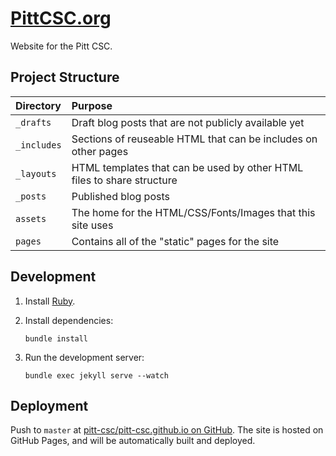 [PittCSC.org](http://pittcsc.org)
=================================

Website for the Pitt CSC.

Project Structure
----------------

| Directory   | Purpose |
| :--------   | :------ |
| `_drafts`   | Draft blog posts that are not publicly available yet |
| `_includes` | Sections of reuseable HTML that can be includes on other pages |
| `_layouts`  | HTML templates that can be used by other HTML files to share structure |
| `_posts`    | Published blog posts |
| `assets`    | The home for the HTML/CSS/Fonts/Images that this site uses |
| `pages`     | Contains all of the "static" pages for the site |

Development
-----------

1.  Install [Ruby](https://ruby-lang.org).

2.  Install dependencies:

    ```
    bundle install
    ```

3.  Run the development server:

    ```
    bundle exec jekyll serve --watch
    ```

Deployment
----------

Push to `master` at [pitt-csc/pitt-csc.github.io on GitHub](https://github.com/Pitt-CSC/pitt-csc.github.io).  The site is hosted on GitHub Pages, and will be automatically built and deployed.
